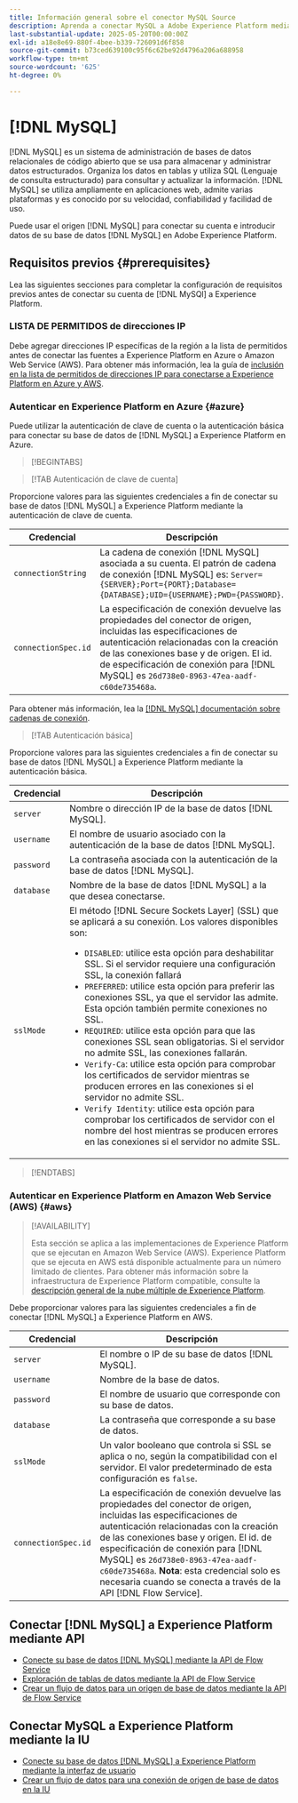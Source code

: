 ```yaml
---
title: Información general sobre el conector MySQL Source
description: Aprenda a conectar MySQL a Adobe Experience Platform mediante API o la interfaz de usuario.
last-substantial-update: 2025-05-20T00:00:00Z
exl-id: a18e8e69-880f-4bee-b339-726091d6f858
source-git-commit: b73ced639100c95f6c62be92d4796a206a688958
workflow-type: tm+mt
source-wordcount: '625'
ht-degree: 0%

---
```


# [!DNL MySQL]

[!DNL MySQL] es un sistema de administración de bases de datos relacionales de código abierto que se usa para almacenar y administrar datos estructurados. Organiza los datos en tablas y utiliza SQL (Lenguaje de consulta estructurado) para consultar y actualizar la información. [!DNL MySQL] se utiliza ampliamente en aplicaciones web, admite varias plataformas y es conocido por su velocidad, confiabilidad y facilidad de uso.

Puede usar el origen [!DNL MySQL] para conectar su cuenta e introducir datos de su base de datos [!DNL MySQL] en Adobe Experience Platform.

## Requisitos previos {#prerequisites}

Lea las siguientes secciones para completar la configuración de requisitos previos antes de conectar su cuenta de [!DNL MySQl] a Experience Platform.

### LISTA DE PERMITIDOS de direcciones IP

Debe agregar direcciones IP específicas de la región a la lista de permitidos antes de conectar las fuentes a Experience Platform en Azure o Amazon Web Service (AWS). Para obtener más información, lea la guía de [inclusión en la lista de permitidos de direcciones IP para conectarse a Experience Platform en Azure y AWS](../../ip-address-allow-list.md).

### Autenticar en Experience Platform en Azure {#azure}

Puede utilizar la autenticación de clave de cuenta o la autenticación básica para conectar su base de datos de [!DNL MySQL] a Experience Platform en Azure.

>[!BEGINTABS]

>[!TAB Autenticación de clave de cuenta]

Proporcione valores para las siguientes credenciales a fin de conectar su base de datos [!DNL MySQL] a Experience Platform mediante la autenticación de clave de cuenta.

| Credencial | Descripción |
| --- | --- |
| `connectionString` | La cadena de conexión [!DNL MySQL] asociada a su cuenta. El patrón de cadena de conexión [!DNL MySQL] es: `Server={SERVER};Port={PORT};Database={DATABASE};UID={USERNAME};PWD={PASSWORD}`. |
| `connectionSpec.id` | La especificación de conexión devuelve las propiedades del conector de origen, incluidas las especificaciones de autenticación relacionadas con la creación de las conexiones base y de origen. El id. de especificación de conexión para [!DNL MySQL] es `26d738e0-8963-47ea-aadf-c60de735468a`. |

Para obtener más información, lea la [[!DNL MySQL] documentación sobre cadenas de conexión](https://dev.mysql.com/doc/connector-net/en/connector-net-connections-string.html).

>[!TAB Autenticación básica]

Proporcione valores para las siguientes credenciales a fin de conectar su base de datos [!DNL MySQL] a Experience Platform mediante la autenticación básica.

| Credencial | Descripción |
| --- | --- |
| `server` | Nombre o dirección IP de la base de datos [!DNL MySQL]. |
| `username` | El nombre de usuario asociado con la autenticación de la base de datos [!DNL MySQL]. |
| `password` | La contraseña asociada con la autenticación de la base de datos [!DNL MySQL]. |
| `database` | Nombre de la base de datos [!DNL MySQL] a la que desea conectarse. |
| `sslMode` | El método [!DNL Secure Sockets Layer] (SSL) que se aplicará a su conexión. Los valores disponibles son: <ul><li>`DISABLED`: utilice esta opción para deshabilitar SSL. Si el servidor requiere una configuración SSL, la conexión fallará</li><li>`PREFERRED`: utilice esta opción para preferir las conexiones SSL, ya que el servidor las admite. Esta opción también permite conexiones no SSL.</li><li>`REQUIRED`: utilice esta opción para que las conexiones SSL sean obligatorias. Si el servidor no admite SSL, las conexiones fallarán.</li><li>`Verify-Ca`: utilice esta opción para comprobar los certificados de servidor mientras se producen errores en las conexiones si el servidor no admite SSL.</li><li>`Verify Identity`: utilice esta opción para comprobar los certificados de servidor con el nombre del host mientras se producen errores en las conexiones si el servidor no admite SSL.</li></ul> |

>[!ENDTABS]

### Autenticar en Experience Platform en Amazon Web Service (AWS) {#aws}

>[!AVAILABILITY]
>
>Esta sección se aplica a las implementaciones de Experience Platform que se ejecutan en Amazon Web Service (AWS). Experience Platform que se ejecuta en AWS está disponible actualmente para un número limitado de clientes. Para obtener más información sobre la infraestructura de Experience Platform compatible, consulte la [descripción general de la nube múltiple de Experience Platform](../../../landing/multi-cloud.md).

Debe proporcionar valores para las siguientes credenciales a fin de conectar [!DNL MySQL] a Experience Platform en AWS.

| Credencial | Descripción |
| --- | --- |
| `server` | El nombre o IP de su base de datos [!DNL MySQL]. |
| `username` | Nombre de la base de datos. |
| `password` | El nombre de usuario que corresponde con su base de datos. |
| `database` | La contraseña que corresponde a su base de datos. |
| `sslMode` | Un valor booleano que controla si SSL se aplica o no, según la compatibilidad con el servidor. El valor predeterminado de esta configuración es `false`. |
| `connectionSpec.id` | La especificación de conexión devuelve las propiedades del conector de origen, incluidas las especificaciones de autenticación relacionadas con la creación de las conexiones base y origen. El id. de especificación de conexión para [!DNL MySQL] es `26d738e0-8963-47ea-aadf-c60de735468a`. **Nota**: esta credencial solo es necesaria cuando se conecta a través de la API [!DNL Flow Service]. |

## Conectar [!DNL MySQL] a Experience Platform mediante API

- [Conecte su base de datos  [!DNL MySQL] mediante la API de Flow Service](../../tutorials/api/create/databases/mysql.md)
- [Exploración de tablas de datos mediante la API de Flow Service](../../tutorials/api/explore/tabular.md)
- [Crear un flujo de datos para un origen de base de datos mediante la API de Flow Service](../../tutorials/api/collect/database-nosql.md)

## Conectar MySQL a Experience Platform mediante la IU

- [Conecte su base de datos  [!DNL MySQL] a Experience Platform mediante la interfaz de usuario](../../tutorials/ui/create/databases/mysql.md)
- [Crear un flujo de datos para una conexión de origen de base de datos en la IU](../../tutorials/ui/dataflow/databases.md)
